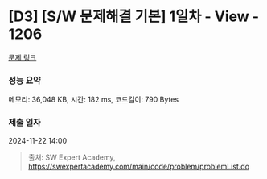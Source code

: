 # [D3] [S/W 문제해결 기본] 1일차 - View - 1206 

[문제 링크](https://swexpertacademy.com/main/code/problem/problemDetail.do?contestProbId=AV134DPqAA8CFAYh) 

### 성능 요약

메모리: 36,048 KB, 시간: 182 ms, 코드길이: 790 Bytes

### 제출 일자

2024-11-22 14:00



> 출처: SW Expert Academy, https://swexpertacademy.com/main/code/problem/problemList.do